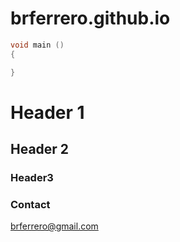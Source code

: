 # brferrero.github.io

```c
void main ()
{

}
```

# Header 1
## Header 2
### Header3

### Contact
brferrero@gmail.com
